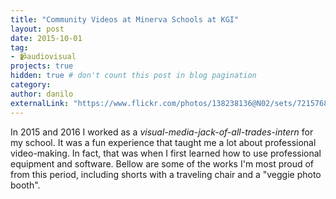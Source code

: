 ```yaml
---
title: "Community Videos at Minerva Schools at KGI"
layout: post
date: 2015-10-01
tag:
- 📹audiovisual
projects: true
hidden: true # don't count this post in blog pagination
category:
author: danilo
externalLink: "https://www.flickr.com/photos/138238136@N02/sets/72157689336252574/"
---
```


In 2015 and 2016 I worked as a *visual-media-jack-of-all-trades-intern* for my school. It was a fun experience that taught me a lot about professional video-making. In fact, that was when I first learned how to use professional equipment and software. Bellow are some of the works I'm most proud of from this period, including shorts with a traveling chair and a "veggie photo booth".

